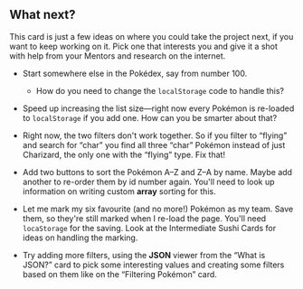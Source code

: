 ## What next?

This card is just a few ideas on where you could take the project next, if you want to keep working on it. Pick one that interests you and give it a shot with help from your Mentors and research on the internet.

* Start somewhere else in the Pokédex, say from number 100.
  * How do you need to change the `localStorage` code to handle this?

* Speed up increasing the list size—right now every Pokémon is re-loaded to `localStorage` if you add one. How can you be smarter about that?

* Right now, the two filters don't work together. So if you filter to “flying” and search for “char” you find all three “char” Pokémon instead of just Charizard, the only one with the “flying” type. Fix that!

* Add two buttons to sort the Pokémon A–Z and Z–A by name. Maybe add another to re-order them by id number again. You'll need to look up information on writing custom **array** sorting for this.

* Let me mark my six favourite (and no more!) Pokémon as my team. Save them, so they're still marked when I re-load the page. You'll need `locaStorage` for the saving. Look at the Intermediate Sushi Cards for ideas on handling the marking.

* Try adding more filters, using the **JSON** viewer from the “What is JSON?” card to pick some interesting values and creating some filters based on them like on the “Filtering Pokémon” card.